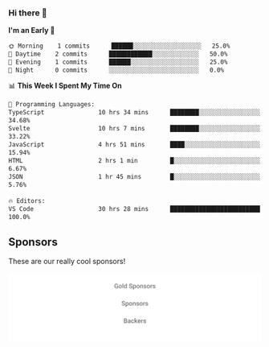 ### Hi there 👋

<!--
**alexanderniebuhr/alexanderniebuhr** is a ✨ _special_ ✨ repository because its `README.md` (this file) appears on your GitHub profile.

Here are some ideas to get you started:

- 🔭 I’m currently working on ...
- 🌱 I’m currently learning ...
- 👯 I’m looking to collaborate on ...
- 🤔 I’m looking for help with ...
- 💬 Ask me about ...
- 📫 How to reach me: ...
- 😄 Pronouns: ...
- ⚡ Fun fact: ...
-->

<!--START_SECTION:waka-->
**I'm an Early 🐤** 

```text
🌞 Morning    1 commits      ██████░░░░░░░░░░░░░░░░░░░   25.0% 
🌆 Daytime    2 commits      ████████████░░░░░░░░░░░░░   50.0% 
🌃 Evening    1 commits      ██████░░░░░░░░░░░░░░░░░░░   25.0% 
🌙 Night      0 commits      ░░░░░░░░░░░░░░░░░░░░░░░░░   0.0%

```


📊 **This Week I Spent My Time On** 

```text
💬 Programming Languages: 
TypeScript               10 hrs 34 mins      ████████░░░░░░░░░░░░░░░░░   34.68% 
Svelte                   10 hrs 7 mins       ████████░░░░░░░░░░░░░░░░░   33.22% 
JavaScript               4 hrs 51 mins       ████░░░░░░░░░░░░░░░░░░░░░   15.94% 
HTML                     2 hrs 1 min         █░░░░░░░░░░░░░░░░░░░░░░░░   6.67% 
JSON                     1 hr 45 mins        █░░░░░░░░░░░░░░░░░░░░░░░░   5.76%

🔥 Editors: 
VS Code                  30 hrs 28 mins      █████████████████████████   100.0%

```


<!--END_SECTION:waka-->

## Sponsors

These are our really cool sponsors!

<!-- sponsors -->

<!-- sponsors -->

<p align="center">
  <a href="https://github.com/sponsors/alexanderniebuhr">
    <img src='./sponsors.svg'/>
  </a>
</p>
